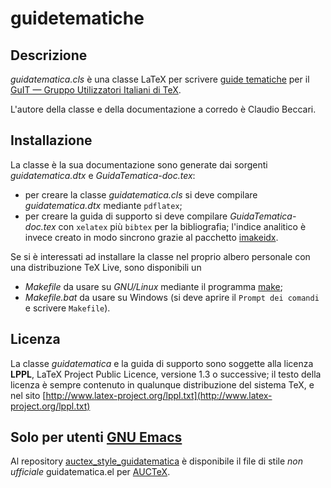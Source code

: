 guidetematiche
==============

Descrizione
----------

*guidatematica.cls* è una classe LaTeX per scrivere [guide tematiche](http://www.guitex.org/home/it/guide-tematiche/la-filosofia-delle-guide-a-tema) per il [GuIT — Gruppo Utilizzatori Italiani di TeX](http://www.guitex.org/home/).
 
L'autore della classe e della documentazione a corredo è Claudio Beccari.

Installazione
----------

La classe è la sua documentazione sono generate dai sorgenti *guidatematica.dtx* e *GuidaTematica-doc.tex*:

* per creare la classe *guidatematica.cls* si deve compilare *guidatematica.dtx* mediante `pdflatex`; 
* per creare la guida di supporto si deve compilare *GuidaTematica-doc.tex* con `xelatex` più `bibtex` per la bibliografia; l'indice analitico è invece creato in modo sincrono grazie al pacchetto [imakeidx](http://www.ctan.org/pkg/imakeidx).

Se si è interessati ad installare la classe nel proprio albero personale con una distribuzione TeX Live, sono disponibili un
* *Makefile* da usare su *GNU/Linux* mediante il programma [make](http://www.gnu.org/software/make/);
* *Makefile.bat* da usare su Windows (si deve aprire il `Prompt dei comandi` e scrivere `Makefile`).

Licenza
----------

La classe *guidatematica* e la guida di supporto sono soggette alla licenza **LPPL**, LaTeX Project Public Licence, versione 1.3 o successive; il testo della licenza è sempre contenuto in qualunque distribuzione del sistema TeX, e nel sito [http://www.latex-project.org/lppl.txt](http://www.latex-project.org/lppl.txt)

Solo per utenti [GNU Emacs](http://www.gnu.org/software/emacs/)
----------

Al repository [auctex_style_guidatematica](https://github.com/orlyfurious/auctex_style_guidatematica) è disponibile il file di stile *non ufficiale* guidatematica.el per [AUCTeX](http://www.gnu.org/software/auctex/).
